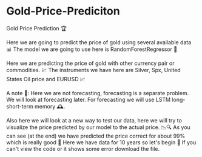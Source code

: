 # Gold-Price-Prediciton
Gold Price Prediction 🏆

Here we are going to predict the price of gold using several available data 📊
The model we are going to use here is RandomForestRegressor 🌳

Here we are predicting the price of gold with other currency pair or commodities. 💹
The instruments we have here are Silver, Spx, United States Oil price and EURUSD 📈

A note 📝: Here we are not forecasting, forecasting is a separate problem.
We will look at forecasting later. For forecasting we will use LSTM long-short-term memory 🕰️.

Also here we will look at a new way to test our data, here we will try to visualize the price predicted by our model to the actual price. 📉🔍
As you can see (at the end) we have predicted the price correct for about 99% which is really good 🎯
Here we have data for 10 years so let's begin 🚀
If you can't view the code or it shows some error download the file. 
